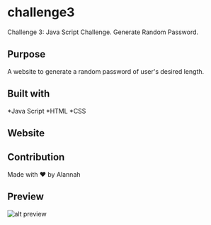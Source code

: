 # challenge3
Challenge 3: Java Script Challenge. Generate Random Password.
## Purpose 
A website to generate a random password of user's desired length. 
## Built with 
*Java Script
*HTML
*CSS
## Website 

## Contribution 
Made with ❤️  by Alannah 
## Preview
![alt preview](assets/images/capture.jpeg) 
